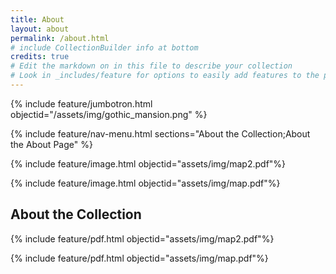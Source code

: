 ```yaml
---
title: About
layout: about
permalink: /about.html
# include CollectionBuilder info at bottom
credits: true
# Edit the markdown on in this file to describe your collection
# Look in _includes/feature for options to easily add features to the page
---
```


{% include feature/jumbotron.html objectid="/assets/img/gothic_mansion.png" %}

{% include feature/nav-menu.html sections="About the Collection;About the About Page" %}

{% include feature/image.html objectid="assets/img/map2.pdf"%}

{% include feature/image.html objectid="assets/img/map.pdf"%}



## About the Collection

{% include feature/pdf.html objectid="assets/img/map2.pdf"%}

{% include feature/pdf.html objectid="assets/img/map.pdf"%}
